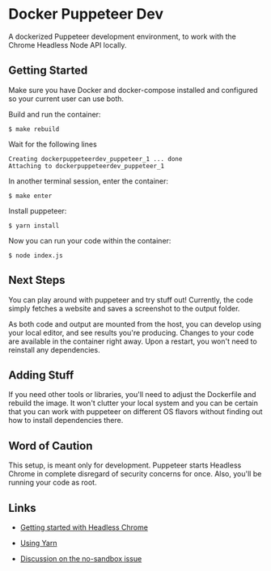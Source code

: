 # Docker Puppeteer Dev
A dockerized Puppeteer development environment, to work with the Chrome Headless Node API locally.

## Getting Started
Make sure you have Docker and docker-compose installed and configured so your current user can use both.

Build and run the container:
```
$ make rebuild
```

Wait for the following lines
```
Creating dockerpuppeteerdev_puppeteer_1 ... done
Attaching to dockerpuppeteerdev_puppeteer_1
```

In another terminal session, enter the container:
```
$ make enter
```

Install puppeteer:
```
$ yarn install
```

Now you can run your code within the container:
```
$ node index.js
```

## Next Steps

You can play around with puppeteer and try stuff out! Currently, the code
simply fetches a website and saves a screenshot to the output folder.

As both code and output are mounted from the host, you can develop using
your local editor, and see results you're producing. Changes to your code
are available in the container right away. Upon a restart, you won't need
to reinstall any dependencies.

## Adding Stuff

If you need other tools or libraries, you'll need to adjust the
Dockerfile and rebuild the image. It won't clutter your local system and
you can be certain that you can work with puppeteer on different OS flavors
without finding out how to install dependencies there.

## Word of Caution

This setup, is meant only for development. Puppeteer starts Headless Chrome
in complete disregard of security concerns for once. Also, you'll be running
your code as root.

## Links

* [Getting started with Headless Chrome](https://developers.google.com/web/updates/2017/04/headless-chrome)

* [Using Yarn](https://yarnpkg.com/lang/en/docs/install/)
* [Discussion on the no-sandbox issue](https://github.com/GoogleChrome/puppeteer/issues/290#issuecomment-322921352)
